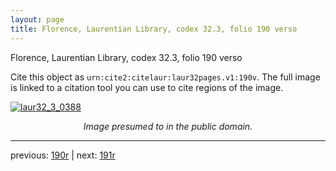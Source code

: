 ```yaml
---
layout: page
title: Florence, Laurentian Library, codex 32.3, folio 190 verso
---
```


Florence, Laurentian Library, codex 32.3, folio 190 verso

Cite this object as `urn:cite2:citelaur:laur32pages.v1:190v`.  The full image is linked to a citation tool you can use to cite regions of the image.

[![laur32_3_0388](http://www.homermultitext.org/iipsrv?IIIF=/project/homer/pyramidal/deepzoom/citelaur/laur32imgs/v1/laur32_3_0388.tif/full/800,/0/default.jpg)](http://www.homermultitext.org/ict2/?urn=urn:cite2:citelaur:laur32imgs.v1:laur32_3_0388) 

<p style="text-align: center; font-style: italic;">Image presumed to in the public domain.</p>

---

previous: [190r](../190r/) | next: [191r](../191r/)